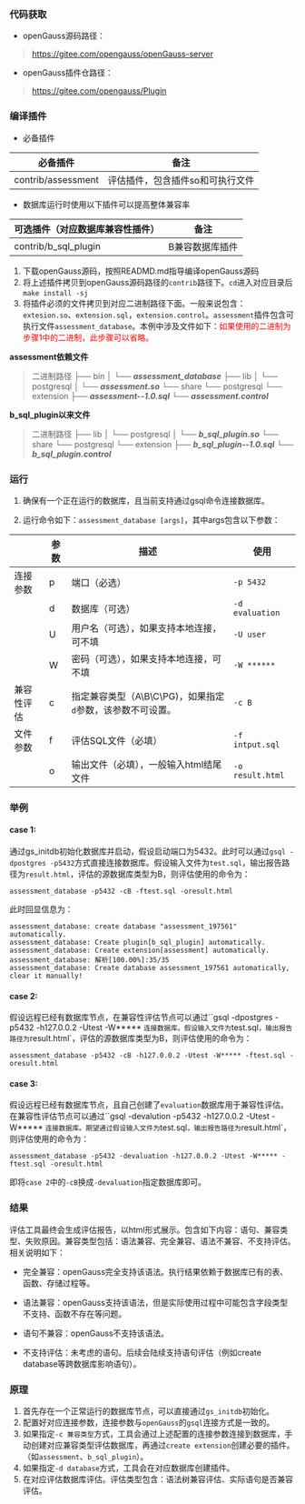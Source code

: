 ### 代码获取

- openGauss源码路径：

> https://gitee.com/opengauss/openGauss-server

- openGauss插件仓路径：

> https://gitee.com/opengauss/Plugin

### 编译插件

- 必备插件

| 必备插件           | 备注                             |
| ------------------ | -------------------------------- |
| contrib/assessment | 评估插件，包含插件so和可执行文件 |

- 数据库运行时使用以下插件可以提高整体兼容率

| 可选插件（对应数据库兼容性插件） | 备注            |
| -------------------------------- | --------------- |
| contrib/b_sql_plugin             | B兼容数据库插件 |

1. 下载openGauss源码，按照READMD.md指导编译openGauss源码
2. 将上述插件拷贝到openGauss源码路径的`contrib`路径下。`cd`进入对应目录后`make install -sj`
3. 将插件必须的文件拷贝到对应二进制路径下面。一般来说包含：`extesion.so`、`extension.sql`，`extension.control`。`assessment`插件包含可执行文件`assessment_database`。本例中涉及文件如下：<font color='red'>如果使用的二进制为步骤1中的二进制，此步骤可以省略。</font>

**assessment依赖文件**

> 二进制路径
> ├── bin
> │   └── ***assessment_database***
> ├── lib
> │   └── postgresql
> │       └── ***assessment.so***
> └── share
>     └── postgresql
>         └── extension
>             ├── ***assessment--1.0.sql***
>             └── ***assessment.control***

**b_sql_plugin以来文件**

> 二进制路径
> ├── lib
> │   └── postgresql
> │       └── ***b_sql_plugin.so***
> └── share
>     └── postgresql
>         └── extension
>             ├── ***b_sql_plugin--1.0.sql***
>             └── ***b_sql_plugin.control***

### 运行

1. 确保有一个正在运行的数据库，且当前支持通过gsql命令连接数据库。

2. 运行命令如下：`assessment_database [args]`，其中args包含以下参数：

|          | 参数 | 描述                                     | 使用                                   |
| -------- | ---- |  ---------------------------------------- | -------------------------------------- |
| 连接参数 | p    |  端口（必选）                             | `-p 5432`                              |
|          | d    | 数据库（可选）                           | `-d evaluation` |
|          | U    |用户名（可选），如果支持本地连接，可不填 | `-U user`                |
|          | W | 密码（可选），如果支持本地连接，可不填 | `-W ******` |
| 兼容性评估 | c | 指定兼容类型（A\B\C\PG)，如果指定`d`参数，该参数不可设置。 | `-c B` |
| 文件参数 | f | 评估SQL文件（必填） | `-f intput.sql` |
|  | o | 输出文件（必填），一般输入html结尾文件 | `-o result.html` |

### 举例

#### case 1:

通过gs_initdb初始化数据库并启动，假设启动端口为5432。此时可以通过`gsql -dpostgres -p5432`方式直接连接数据库。假设输入文件为`test.sql`，输出报告路径为`result.html`，评估的源数据库类型为B，则评估使用的命令为：

```shell
assessment_database -p5432 -cB -ftest.sql -oresult.html
```

此时回显信息为：

```shell
assessment_database: create database "assessment_197561" automatically.
assessment_database: Create plugin[b_sql_plugin] automatically.
assessment_database: Create extension[assessment] automatically.
assessment_database: 解析[100.00%]:35/35
assessment_database: Create database assessment_197561 automatically, clear it manually!
```

#### case 2:

假设远程已经有数据库节点，在兼容性评估节点可以通过``gsql -dpostgres -p5432 -h127.0.0.2 -Utest -W***** `连接数据库。假设输入文件为`test.sql`，输出报告路径为`result.html`，评估的源数据库类型为B，则评估使用的命令为：

```shell
assessment_database -p5432 -cB -h127.0.0.2 -Utest -W***** -ftest.sql -oresult.html
```

#### case 3:

假设远程已经有数据库节点，且自己创建了`evaluation`数据库用于兼容性评估。在兼容性评估节点可以通过``gsql -devalution -p5432 -h127.0.0.2 -Utest -W***** `连接数据库。期望通过假设输入文件为`test.sql`，输出报告路径为`result.html`，则评估使用的命令为：

```shell
assessment_database -p5432 -devaluation -h127.0.0.2 -Utest -W***** -ftest.sql -oresult.html
```

即将`case 2`中的`-cB`换成`-devaluation`指定数据库即可。

### 结果

评估工具最终会生成评估报告，以html形式展示。包含如下内容：语句、兼容类型、失败原因。兼容类型包括：语法兼容、完全兼容、语法不兼容、不支持评估。相关说明如下：

- 完全兼容：openGauss完全支持该语法。执行结果依赖于数据库已有的表、函数、存储过程等。

- 语法兼容：openGauss支持该语法，但是实际使用过程中可能包含字段类型不支持、函数不存在等问题。

- 语句不兼容：openGauss不支持该语法。
 
- 不支持评估：未考虑的语句。后续会陆续支持语句评估（例如create database等跨数据库影响语句）。

### 原理

1. 首先存在一个正常运行的数据库节点，可以直接通过`gs_initdb`初始化。
2. 配置好对应连接参数，连接参数与`openGauss`的`gsql`连接方式是一致的。
3. 如果指定`-c 兼容类型`方式，工具会通过上述配置的连接参数连接到数据库，手动创建对应兼容类型评估数据库，再通过`create extension`创建必要的插件。（如`assessment`、`b_sql_plugin`）。
4. 如果指定`-d database`方式，工具会在对应数据库创建插件。
5. 在对应评估数据库评估。评估类型包含：语法树兼容评估、实际语句是否兼容评估。

